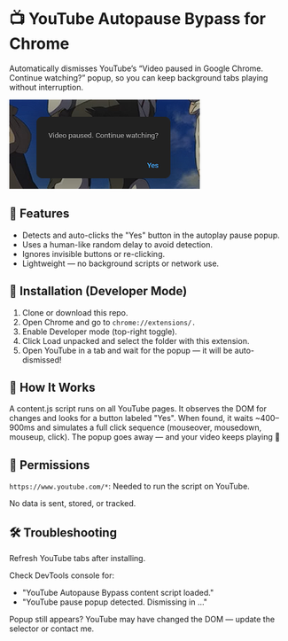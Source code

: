 # 📺 YouTube Autopause Bypass for Chrome
Automatically dismisses YouTube’s “Video paused in Google Chrome. Continue watching?” popup, so you can keep background tabs playing without interruption.

![](youtube-paused.png)

## 🚀 Features
- Detects and auto-clicks the "Yes" button in the autoplay pause popup.
- Uses a human-like random delay to avoid detection.
- Ignores invisible buttons or re-clicking.
- Lightweight — no background scripts or network use.

## 🔧 Installation (Developer Mode)
1. Clone or download this repo.
2. Open Chrome and go to `chrome://extensions/.`
3. Enable Developer mode (top-right toggle).
4. Click Load unpacked and select the folder with this extension.
5. Open YouTube in a tab and wait for the popup — it will be auto-dismissed!

## 🧠 How It Works
A content.js script runs on all YouTube pages. It observes the DOM for changes and looks for a button labeled "Yes". When found, it waits ~400–900ms and simulates a full click sequence (mouseover, mousedown, mouseup, click). The popup goes away — and your video keeps playing 🎵


## 🔐 Permissions
`https://www.youtube.com/*`: Needed to run the script on YouTube.

No data is sent, stored, or tracked.

## 🛠 Troubleshooting
Refresh YouTube tabs after installing.

Check DevTools console for:
- "YouTube Autopause Bypass content script loaded."
- "YouTube pause popup detected. Dismissing in ..."

Popup still appears? YouTube may have changed the DOM — update the selector or contact me.